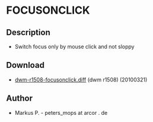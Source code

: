 # FOCUSONCLICK

## Description

 * Switch focus only by mouse click and not sloppy

## Download

 * [dwm-r1508-focusonclick.diff](dwm-r1508-focusonclick.diff) (dwm r1508) (20100321)

## Author

 * Markus P. - peters_mops at arcor . de

